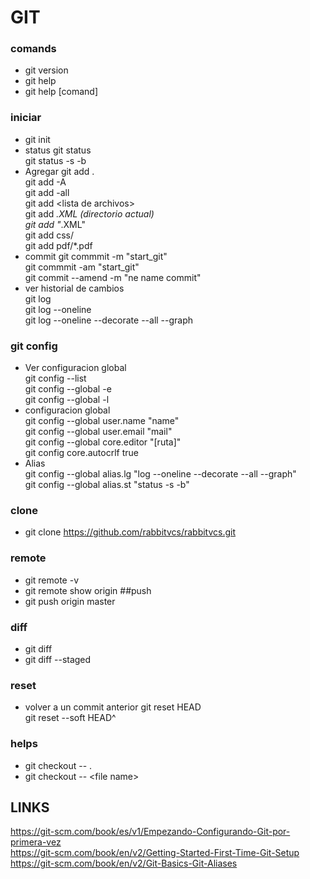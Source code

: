 # GIT
### comands
* git version
* git help
* git help [comand]
### iniciar
* git init
* status
    git status  
    git status -s -b  
* Agregar
    git add .  
    git add -A  
    git add -all  
    git add \<lista de archivos>  
    git add *.XML (directorio actual)  
    git add "*.XML"  
    git add css/  
    git add pdf/*.pdf  
* commit
    git commmit -m "start_git"  
    git commmit -am "start_git"  
    git commit --amend -m "ne name commit"  
* ver historial de cambios  
    git log  
    git log --oneline  
    git log --oneline --decorate --all --graph  
### git config
* Ver configuracion global  
    git config --list  
    git config --global -e  
    git config --global -l  
* configuracion global  
    git config --global user.name "name"  
    git config --global user.email  "mail"  
    git config --global core.editor "[ruta]"  
    git config core.autocrlf true  
* Alias  
    git config --global alias.lg "log --oneline --decorate --all --graph"  
    git config --global alias.st "status -s -b"  
### clone  
* git clone https://github.com/rabbitvcs/rabbitvcs.git  
### remote  
* git remote -v
* git remote show origin
##push  
* git push origin master  
### diff  
* git diff  
* git diff --staged  
### reset
* volver a un commit anterior
    git reset HEAD <commit name>  
    git reset --soft HEAD^  
### helps
* git checkout -- .  
* git checkout -- \<file name>  
## LINKS
https://git-scm.com/book/es/v1/Empezando-Configurando-Git-por-primera-vez  
https://git-scm.com/book/en/v2/Getting-Started-First-Time-Git-Setup  
https://git-scm.com/book/en/v2/Git-Basics-Git-Aliases  

